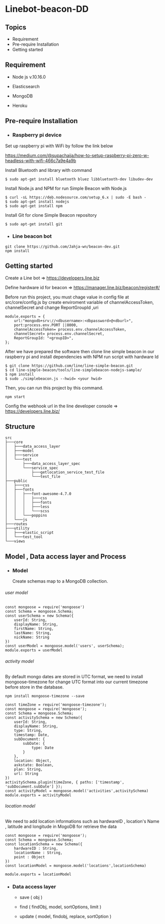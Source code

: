 # Linebot-beacon-DD
## Topics
- Requirement
- Pre-require Installation
- Getting started
## Requirement
- Node js v.10.16.0

- Elasticsearch

- MongoDB

- Heroku
## Pre-require Installation
 - ### Raspberry pi device

Set up raspberry pi with WiFi  by follow the link below

https://medium.com/@supachaija/how-to-setup-raspberry-pi-zero-w-headless-with-wifi-466c7a9e4a9b

Install Bluetooth and library with command

```
$ sudo apt-get install bluetooth bluez libbluetooth-dev libudev-dev 
```
Install Node.js and NPM for run Simple Beacon with Node.js

```
$ curl -sL https://deb.nodesource.com/setup_6.x | sudo -E bash -
$ sudo apt-get install nodejs
$ sudo apt-get install npm
```

Install Git for clone Simple Beacon repository

```
$ sudo apt-get install git 
```
 - ### Line beacon bot 

```
git clone https://github.com/Jahja-wn/beacon-dev.git
npm install
```

## Getting started

  Create a Line bot  => https://developers.line.biz

  Define hardware id for beacon => https://manager.line.biz/beacon/register#/


  Before run this project, you must chage value in config file at src/core/config.js
by create  enviroment variable of channelAccessToken, channelSecret and change ReportGroupId ,uri

```
module.exports = {
	url:"mongodb+srv://<dbusername>:<dbpassword>@<dburl>",
	port:process.env.PORT ||8000,
	channelAccessToken= process.env.channelAccessToken,
	channelSecret= process.env.channelSecret,
	ReportGroupId: "<groupID>",
};
```
  After we have prepared the software then clone line simple beacon in our raspberry pi and install dependencies with NPM   run script with hardware Id

```
$ git clone https://github.com/line/line-simple-beacon.git
$ cd line-simple-beacon/tools/line-simplebeacon-nodejs-sample/
$ npm install
$ sudo ./simplebeacon.js --hwid= <your hwid>
```

  Then, you can run this project by this command.
```
npm start
```


  Config the webhook url in the line developer console => https://developers.line.biz/

## Structure
```
src
├───core
│   ├───data_access_layer
│   ├───model
│   ├───service
│   └───test
│       ├───data_access_layer_spec
│       └───service_spec
│           ├───getlocation_service_test_file
│           └───test_file
├───public
│   ├───css
│   ├───fonts
│   │   ├───font-awesome-4.7.0
│   │   │   ├───css
│   │   │   ├───fonts
│   │   │   ├───less
│   │   │   └───scss
│   │   └───poppins
│   └───js
├───routes
├───utility
│   ├───elastic_script
│   └───test_tool
└───views
```

## Model , Data access layer and Process 

 - ### Model

    Create schemas map to a MongoDB collection.

###### user model 

```
const mongoose = require('mongoose')
const Schema = mongoose.Schema;
const userSchema = new Schema({
    userId: String,
    displayName: String,
    firstName: String,
    lastName: String,
    nickName: String
})
const userModel = mongoose.model('users', userSchema);
module.exports = userModel
```

###### activity model

By default mongo dates are stored in UTC format, we need to install mongoose-timezone for change UTC format into our current timezone before store in the database.

```
npm install mongoose-timezone --save
```
```
const timeZone = require('mongoose-timezone');
const mongoose = require('mongoose');
const Schema = mongoose.Schema;
const activitySchema = new Schema({
    userId: String,
    displayName: String,
    type: String,
    timestamp: Date,
    subDocument: {
        subDate: {
            type: Date
        }
    },
    location: Object,
    askstate: Boolean,
    plan: String,
    url: String
})
activitySchema.plugin(timeZone, { paths: ['timestamp', 'subDocument.subDate'] });
const activityModel = mongoose.model('activities',activitySchema)
module.exports = activityModel

```
###### location model

We need to add location informations such as hardwareID , location's Name , latitude and longitude in MogoDB for retrieve the data

```
const mongoose = require('mongoose');
const Schema = mongoose.Schema;
const locationSchema = new Schema({
    hardwareID : String,
    locationName : String,
    point : Object
})
const locationModel = mongoose.model('locations',locationSchema)

module.exports = locationModel
```

 - ### Data access layer
  
   -   save ( obj )


  
   - find ( findObj, model, sortOptions, limit )


   - update ( model, findobj, replace, sortOption )
  